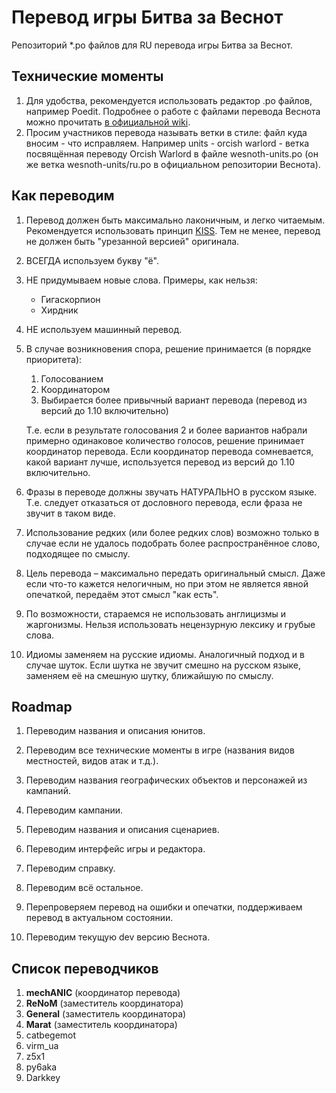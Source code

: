 # Перевод игры Битва за Веснот
Репозиторий *.po файлов для RU перевода игры Битва за Веснот.

## Технические моменты
1. Для удобства, рекомендуется использовать редактор .po файлов, например Poedit. Подробнее о работе с файлами перевода Веснота можно прочитать [в официальной wiki](https://wiki.wesnoth.org/GettextForTranslators).
2. Просим участников перевода называть ветки в стиле: файл куда вносим - что исправляем.
Например units - orcish warlord - ветка посвящённая переводу Orcish Warlord в файле wesnoth-units.po (он же ветка wesnoth-units/ru.po в официальном репозитории Веснота).

## Как переводим

1. Перевод должен быть максимально лаконичным, и легко читаемым. Рекомендуется использовать принцип [KISS](https://ru.wikipedia.org/wiki/KISS_(%D0%BF%D1%80%D0%B8%D0%BD%D1%86%D0%B8%D0%BF)). Тем не менее, перевод не должен быть "урезанной версией" оригинала.

2. ВСЕГДА используем букву "ё".

3. НЕ придумываем новые слова. Примеры, как нельзя:
   * Гигаскорпион
   * Хирдник

4. НЕ используем машинный перевод.

5. В случае возникновения спора, решение принимается (в порядке приоритета):
   1. Голосованием
   2. Координатором
   3. Выбирается более привычный вариант перевода (перевод из версий до 1.10 включительно)

   Т.е. если в результате голосования 2 и более вариантов набрали примерно одинаковое количество голосов, решение принимает координатор перевода. Если координатор перевода сомневается, какой вариант лучше, используется перевод из версий до 1.10 включительно.

6. Фразы в переводе должны звучать НАТУРАЛЬНО в русском языке. Т.е. следует отказаться от дословного перевода, если фраза не звучит в таком виде.

7. Использование редких (или более редких слов) возможно только в случае если не удалось подобрать более распространённое слово, подходящее по смыслу.

8. Цель перевода – максимально передать оригинальный смысл. Даже если что-то кажется нелогичным, но при этом не является явной опечаткой, передаём этот смысл "как есть".

9. По возможности, стараемся не использовать англицизмы и жаргонизмы. Нельзя использовать нецензурную лексику и грубые слова.

10. Идиомы заменяем на русские идиомы. Аналогичный подход и в случае шуток. Если шутка не звучит смешно на русском языке, заменяем её на смешную шутку, ближайшую по смыслу.

## Roadmap

1. Переводим названия и описания юнитов.

2. Переводим все технические моменты в игре (названия видов местностей, видов атак и т.д.).

3. Переводим названия географических объектов и персонажей из кампаний.

4. Переводим кампании.

5. Переводим названия и описания сценариев.

6. Переводим интерфейс игры и редактора.

7. Переводим справку.

8. Переводим всё остальное.

9. Перепроверяем перевод на ошибки и опечатки, поддерживаем перевод в актуальном состоянии.

10. Переводим текущую dev версию Веснота.

## Список переводчиков
1. **mechANIC** (координатор перевода)
2. **ReNoM** (заместитель координатора)
3. **General** (заместитель координатора)
4. **Marat** (заместитель координатора)
5. catbegemot
6. virm_ua
7. z5x1
8. py6aka
9. Darkkey
